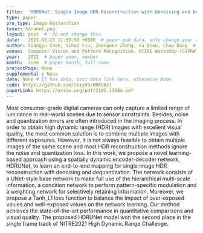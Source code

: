 ```yaml
---
title:  'HDRUNet: Single Image HDR Reconstruction with Denoising and Dequantization'  #  Paper title, covered by '
type: paper
pro_type: Image Restoration
teser: hdrunet.png
layout: post  #  Do not change this
date:   2021-03-23 11:59:59 +0800  # paper pub data, only change year and month according to this format
author: Xiangyu Chen, Yihao Liu, Zhengwen Zhang, Yu Qiao, Chao Dong  # authors information
venue:  Computer Vision and Pattern Recognition, NTIRE Workshop (CVPRW), 2021  # Where it be, ICCV and CVPR remove IEEE Conference on, 
year:   2021  # paper year, number
month:  June  # paper month, full name
projectPage: None
supplemental : None
data: None # If has data, post data link here, otherwise None
code: https://github.com/chxy95/HDRUNet
paperLink: https://arxiv.org/pdf/2105.13084.pdf
---
```


Most consumer-grade digital cameras can only capture a limited range of luminance in real-world scenes due to sensor constraints. Besides, noise and quantization errors are often introduced in the imaging process. In order to obtain high dynamic range (HDR) images with excellent visual quality, the most common solution is to combine multiple images with different exposures. However, it is not always feasible to obtain multiple images of the same scene and most HDR reconstruction methods ignore the noise and quantization loss. In this work, we propose a novel learning-based approach using a spatially dynamic encoder-decoder network, HDRUNet, to learn an end-to-end mapping for single image HDR reconstruction with denoising and dequantization. The network consists of a UNet-style base network to make full use of the hierarchical multi-scale information, a condition network to perform pattern-specific modulation and a weighting network for selectively retaining information. Moreover, we propose a Tanh_L1 loss function to balance the impact of over-exposed values and well-exposed values on the network learning. Our method achieves the state-of-the-art performance in quantitative comparisons and visual quality. The proposed HDRUNet model won the second place in the single frame track of NITRE2021 High Dynamic Range Challenge.
